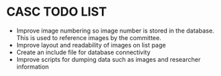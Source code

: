 # CASC TODO LIST

- Improve image numbering so image number is stored in the database. This is used to reference images by the committee.
- Improve layout and readability of images on list page
- Create an include file for database connectivity
- Improve scripts for dumping data such as images and researcher information

